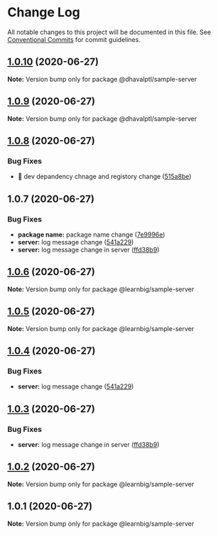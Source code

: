 # Change Log

All notable changes to this project will be documented in this file.
See [Conventional Commits](https://conventionalcommits.org) for commit guidelines.

## [1.0.10](https://github.com/dhavalptl/learnbig/compare/@dhavalptl/sample-server@1.0.9...@dhavalptl/sample-server@1.0.10) (2020-06-27)

**Note:** Version bump only for package @dhavalptl/sample-server





## [1.0.9](https://github.com/dhavalptl/learnbig/compare/@dhavalptl/sample-server@1.0.8...@dhavalptl/sample-server@1.0.9) (2020-06-27)

**Note:** Version bump only for package @dhavalptl/sample-server





## [1.0.8](https://github.com/dhavalptl/learnbig/compare/@dhavalptl/sample-server@1.0.7...@dhavalptl/sample-server@1.0.8) (2020-06-27)


### Bug Fixes

* 🐛 dev depandency chnage and registory change ([515a8be](https://github.com/dhavalptl/learnbig/commit/515a8be5965011d12d22a6b54d222b372dca9d32))






## 1.0.7 (2020-06-27)


### Bug Fixes

* **package name:** package name change ([7e9996e](https://github.com/dhavalptl/learnbig/commit/7e9996e8eb9097c550ed0bf8ef2264f48bcb94a7))
* **server:** log message change ([541a229](https://github.com/dhavalptl/learnbig/commit/541a229b8407197a0056e96a93cbbae2a6a87666))
* **server:** log message change in server ([ffd38b9](https://github.com/dhavalptl/learnbig/commit/ffd38b94468658c4c85e06929c2f67469f93bdcb))





## [1.0.6](https://github.com/dhavalptl/learnbig/compare/@learnbig/sample-server@1.0.5...@learnbig/sample-server@1.0.6) (2020-06-27)

**Note:** Version bump only for package @learnbig/sample-server





## [1.0.5](https://github.com/dhavalptl/learnbig/compare/@learnbig/sample-server@1.0.4...@learnbig/sample-server@1.0.5) (2020-06-27)

**Note:** Version bump only for package @learnbig/sample-server





## [1.0.4](https://github.com/dhavalptl/learnbig/compare/@learnbig/sample-server@1.0.3...@learnbig/sample-server@1.0.4) (2020-06-27)


### Bug Fixes

* **server:** log message change ([541a229](https://github.com/dhavalptl/learnbig/commit/541a229b8407197a0056e96a93cbbae2a6a87666))





## [1.0.3](https://github.com/dhavalptl/learnbig/compare/@learnbig/sample-server@1.0.2...@learnbig/sample-server@1.0.3) (2020-06-27)


### Bug Fixes

* **server:** log message change in server ([ffd38b9](https://github.com/dhavalptl/learnbig/commit/ffd38b94468658c4c85e06929c2f67469f93bdcb))





## [1.0.2](https://github.com/dhavalptl/learnbig/compare/@learnbig/sample-server@1.0.1...@learnbig/sample-server@1.0.2) (2020-06-27)

**Note:** Version bump only for package @learnbig/sample-server





## 1.0.1 (2020-06-27)

**Note:** Version bump only for package @learnbig/sample-server
